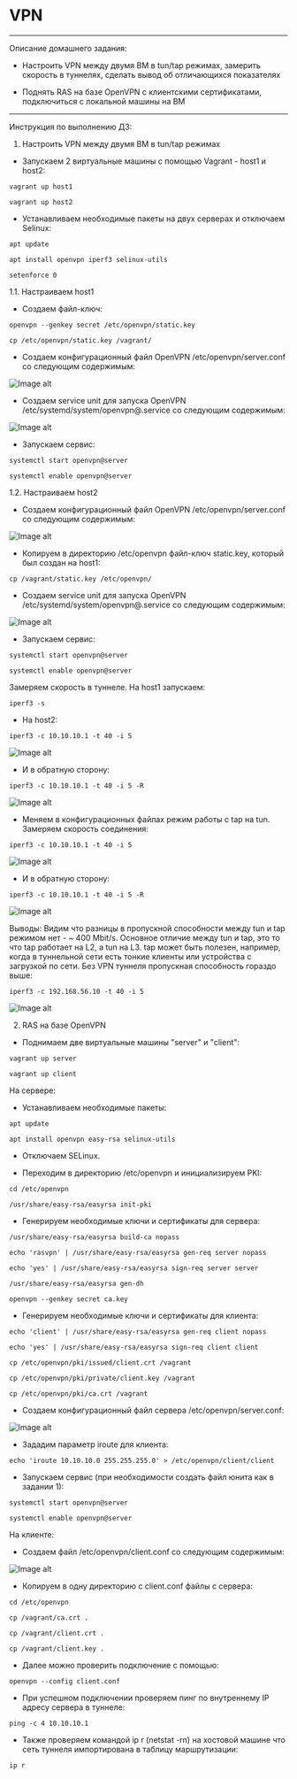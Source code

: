 # VPN

--------------------------------------------------------------------------------------------------------------------------

Описание домашнего задания:

- Настроить VPN между двумя ВМ в tun/tap режимах, замерить скорость в туннелях, сделать вывод об отличающихся показателях

- Поднять RAS на базе OpenVPN с клиентскими сертификатами, подключиться с локальной машины на ВМ

--------------------------------------------------------------------------------------------------------------------------

Инструкция по выполнению ДЗ:

1. Настроить VPN между двумя ВМ в tun/tap режимах

- Запускаем 2 виртуальные машины с помощью Vagrant - host1 и host2:

`vagrant up host1`

`vagrant up host2`

- Устанавливаем необходимые пакеты на двух серверах и отключаем Selinux:

`apt update`

`apt install openvpn iperf3 selinux-utils`

`setenforce 0`

1.1. Настраиваем host1

- Cоздаем файл-ключ:

`openvpn --genkey secret /etc/openvpn/static.key`

`cp /etc/openvpn/static.key /vagrant/`

- Cоздаем конфигурационный файл OpenVPN /etc/openvpn/server.conf со следующим содержимым:

![Image alt](https://github.com/NikPuskov/VPN/blob/main/img/vpn1.jpg)

- Создаем service unit для запуска OpenVPN /etc/systemd/system/openvpn@.service со следующим содержимым:

![Image alt](https://github.com/NikPuskov/VPN/blob/main/img/vpn2.jpg)

- Запускаем сервис:

`systemctl start openvpn@server`

`systemctl enable openvpn@server`

1.2. Настраиваем host2

- Cоздаем конфигурационный файл OpenVPN /etc/openvpn/server.conf со следующим содержимым:

![Image alt](https://github.com/NikPuskov/VPN/blob/main/img/vpn3.jpg)

- Копируем в директорию /etc/openvpn файл-ключ static.key, который был создан на host1:

`cp /vagrant/static.key /etc/openvpn/`

- Создаем service unit для запуска OpenVPN /etc/systemd/system/openvpn@.service со следующим содержимым:

![Image alt](https://github.com/NikPuskov/VPN/blob/main/img/vpn4.jpg)

- Запускаем сервис:

`systemctl start openvpn@server`

`systemctl enable openvpn@server`

Замеряем скорость в туннеле. На host1 запускаем:

`iperf3 -s`

- На host2:

`iperf3 -c 10.10.10.1 -t 40 -i 5`

![Image alt](https://github.com/NikPuskov/VPN/blob/main/img/vpn5.jpg)

- И в обратную сторону:

`iperf3 -c 10.10.10.1 -t 40 -i 5 -R`

![Image alt](https://github.com/NikPuskov/VPN/blob/main/img/vpn6.jpg)

- Меняем в конфигурационных файлах режим работы с tap на tun. Замеряем скорость соединения:

`iperf3 -c 10.10.10.1 -t 40 -i 5`

![Image alt](https://github.com/NikPuskov/VPN/blob/main/img/vpn7.jpg)

- И в обратную сторону:

`iperf3 -c 10.10.10.1 -t 40 -i 5 -R`

![Image alt](https://github.com/NikPuskov/VPN/blob/main/img/vpn8.jpg)

Выводы: Видим что разницы в пропускной способности между tun и tap режимом нет - ~ 400 Mbit/s. Основное отличие между tun и tap, это то что tap работает на L2, а tun на L3. tap может быть полезен, например, когда в туннельной сети есть тонкие клиенты или устройства с загрузкой по сети. Без VPN туннеля пропускная способность гораздо выше:

`iperf3 -c 192.168.56.10 -t 40 -i 5`

![Image alt](https://github.com/NikPuskov/VPN/blob/main/img/vpn9.jpg)

2. RAS на базе OpenVPN

- Поднимаем две виртуальные машины "server" и "client":

`vagrant up server`

`vagrant up client`

На сервере:

- Устанавливаем необходимые пакеты:

`apt update`

`apt install openvpn easy-rsa selinux-utils`

- Отключаем SELinux.

- Переходим в директорию /etc/openvpn и инициализируем PKI:

`cd /etc/openvpn`

`/usr/share/easy-rsa/easyrsa init-pki`

- Генерируем необходимые ключи и сертификаты для сервера:

`/usr/share/easy-rsa/easyrsa build-ca nopass`

`echo 'rasvpn' | /usr/share/easy-rsa/easyrsa gen-req server nopass`

`echo 'yes' | /usr/share/easy-rsa/easyrsa sign-req server server`

`/usr/share/easy-rsa/easyrsa gen-dh`

`openvpn --genkey secret ca.key`

- Генерируем необходимые ключи и сертификаты для клиента:

`echo 'client' | /usr/share/easy-rsa/easyrsa gen-req client nopass`

`echo 'yes' | /usr/share/easy-rsa/easyrsa sign-req client client`

`cp /etc/openvpn/pki/issued/client.crt /vagrant`

`cp /etc/openvpn/pki/private/client.key /vagrant`

`cp /etc/openvpn/pki/ca.crt /vagrant`

- Создаем конфигурационный файл сервера /etc/openvpn/server.conf:

![Image alt](https://github.com/NikPuskov/VPN/blob/main/img/vpn10.jpg)
- Зададим параметр iroute для клиента:

`echo 'iroute 10.10.10.0 255.255.255.0' > /etc/openvpn/client/client`

- Запускаем сервис (при необходимости создать файл юнита как в задании 1):

`systemctl start openvpn@server`

`systemctl enable openvpn@server`

На клиенте:

- Создаем файл /etc/openvpn/client.conf со следующим содержимым:

![Image alt](https://github.com/NikPuskov/VPN/blob/main/img/vpn11.jpg)

- Копируем в одну директорию с client.conf файлы с сервера:

`cd /etc/openvpn`

`cp /vagrant/ca.crt .`

`cp /vagrant/client.crt .`

`cp /vagrant/client.key .`

- Далее можно проверить подключение с помощью:

`openvpn --config client.conf`

- При успешном подключении проверяем пинг по внутреннему IP адресу сервера в туннеле:

`ping -c 4 10.10.10.1`

- Также проверяем командой ip r (netstat -rn) на хостовой машине что сеть туннеля импортирована в таблицу маршрутизации:

`ip r`
